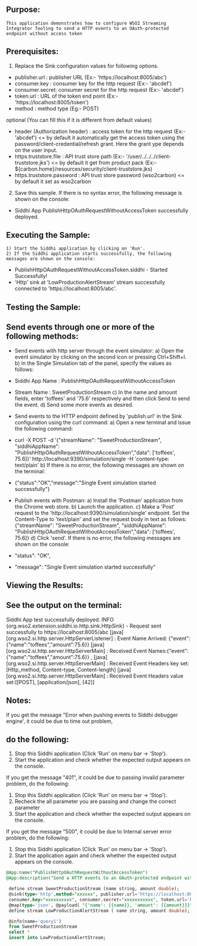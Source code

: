 
## Purpose:
	This application demonstrates how to configure WSO2 Streaming Integrator Tooling to send a HTTP events to an OAuth-protected
	endpoint without access token
## Prerequisites:
1) Replace the Sink configuration values for following options.
- publisher.url : publisher URL (Ex:- 'https://localhost:8005/abc')
- consumer.key  : consumer key for the http request (Ex:- 'abcdef')
- consumer.secret: consumer secret for the http request (Ex:- 'abcdef')
- token.url     : URL of the token end point (Ex:- 'https://localhost:8005/token')
- method        : method type (Eg:- POST)

optional (You can fill this if it is different from default values)
- header (Authorization header)  : access token for the http request (Ex:- 'abcdef') <= by default
it automatically get the access token using the password/client-credential/refresh grant. Here the grant
ype depends on the user input.
- https.truststore.file : API trust store path (Ex:- '/user/../../../client-truststore.jks') <= by default
it get from product pack (Ex:- ${carbon.home}/resources/security/client-truststore.jks)
- https.truststore.password :  API trust store password (wso2carbon) <= by default it set as wso2carbon

2) Save this sample. If there is no syntax error, the following message is shown on the console:
* Siddhi App PublishHttpOAuthRequestWithoutAccessToken successfully deployed.


## Executing the Sample:
	1) Start the Siddhi application by clicking on 'Run'.
	2) If the Siddhi application starts successfully, the following messages are shown on the console:
* PublishHttpOAuthRequestWithoutAccessToken.siddhi - Started Successfully!
* 'Http' sink at 'LowProductionAlertStream' stream successfully connected to 'https://localhost:8005/abc'.

## Testing the Sample:
## Send events through one or more of the following methods:
* Send events with http server through the event simulator:
a) Open the event simulator by clicking on the second icon or pressing Ctrl+Shift+I.
	b) In the Single Simulation tab of the panel, specify the values as follows:
* Siddhi App Name  : PublishHttpOAuthRequestWithoutAccessToken
* Stream Name     : SweetProductionStream
c) In the name and amount fields, enter 'toffees' and '75.6' respectively and then click Send to send the event.
d) Send some more events as desired.

* Send events to the HTTP endpoint defined by 'publish.url' in the Sink configuration using the curl command:
a) Open a new terminal and issue the following command:
* curl -X POST -d '{"streamName": "SweetProductionStream", "siddhiAppName": "PublishHttpOAuthRequestWithoutAccessToken","data": ['toffees', 75.6]}' http://localhost:9390/simulation/single -H 'content-type: text/plain'
b) If there is no error, the following messages are shown on the terminal:
*  {"status":"OK","message":"Single Event simulation started successfully"}

* Publish events with Postman:
a) Install the 'Postman' application from the Chrome web store.
b) Launch the application.
c) Make a 'Post' request to the 'http://localhost:9390/simulation/single' endpoint. Set the Content-Type to 'text/plain' and set the request body in text as follows:
	{"streamName": "SweetProductionStream", "siddhiAppName": "PublishHttpOAuthRequestWithoutAccessToken","data": ['toffees', 75.6]}
d) Click 'send'. If there is no error, the following messages are shown on the console:
*  "status": "OK",
*  "message": "Single Event simulation started successfully"

## Viewing the Results:
## See the output on the terminal:
Siddhi App test successfully deployed.
INFO {org.wso2.extension.siddhi.io.http.sink.HttpSink} - Request sent successfully to https://localhost:8005/abc
	  [java] [org.wso2.si.http.server.HttpServerListener] : Event Name Arrived: {"event":{"name":"toffees","amount":75.6}}
[java] [org.wso2.si.http.server.HttpServerMain] : Received Event Names:{"event":{"name":"toffees","amount":75.6}} ,
[java] [org.wso2.si.http.server.HttpServerMain] : Received Event Headers key set:[Http_method, Content-type, Content-length]
[java] [org.wso2.si.http.server.HttpServerMain] : Received Event Headers value set:[[POST], [application/json], [42]]


## Notes:
If you get the message "Error when pushing events to Siddhi debugger engine', it could be due to time out problem,
## do the following:
1) Stop this Siddhi application (Click 'Run' on menu bar -> 'Stop').
2) Start the application and check whether the expected output appears on the console.

If you get the message "401", it could be due to passing invalid parameter problem, do the following:
1) Stop this Siddhi application (Click 'Run' on menu bar -> 'Stop').
2) Recheck the all parameter you are passing and change the correct parameter
3) Start the application and check whether the expected output appears on the console.

If you get the message "500", it could be due to Internal server error problem, do the following:
1) Stop this Siddhi application (Click 'Run' on menu bar -> 'Stop').
2) Start the application again and check whether the expected output appears on the console.


```sql
@App:name("PublishHttpOAuthRequestWithoutAccessToken")
@App:description("Send a HTTP events to an OAuth-protected endpoint without access token")

 define stream SweetProductionStream (name string, amount double);
 @sink(type='http',method="xxxxxx", publisher.url='https://localhost:8005/abc', headers="'Content-Type: xxxxx'",
 consumer.key="xxxxxxxxxx", consumer.secret="xxxxxxxxxxx", token.url='https://localhost:8005/token',
 @map(type='json', @payload( "{'name': {{name}}, 'amount': {{amount}}}")))
 define stream LowProductionAlertStream ( name string, amount double);

 @info(name='query1')
 from SweetProductionStream
 select *
 insert into LowProductionAlertStream;
```